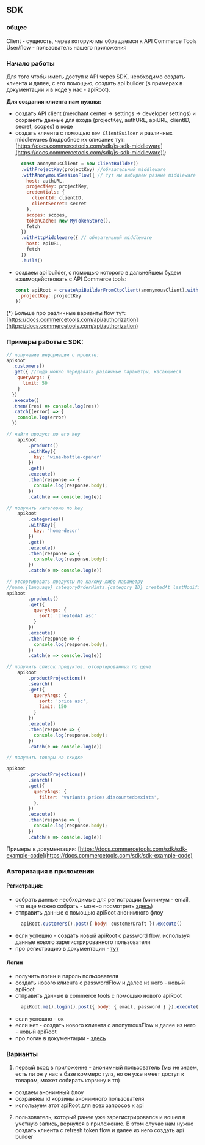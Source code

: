 ## SDK

### общее 

Client - сущность, через которую мы обращаемся к API Commerce Tools
User/flow - пользователь нашего приложения

### Начало работы

Для того чтобы иметь доступ к API через SDK, необходимо создать клиента и далее, с его
помощью, создать api builder (в примерах в документации и в коде у нас - apiRoot).

**Для создания клиента нам нужны:**
+ создать API client (merchant center -> settings -> developer settings) и сохранить данные для входа (projectKey, authURL, apiURL, clientID, secret, scopes) в коде
+ создать клиента с помощью `new ClientBuilder` и различных middlewares (подробное их описание тут: [https://docs.commercetools.com/sdk/js-sdk-middleware](https://docs.commercetools.com/sdk/js-sdk-middleware)):
    ```js
      const anonymousClient = new ClientBuilder()
      .withProjectKey(projectKey) //обязательный middleware
      .withAnonymousSessionFlow({ // тут мы выбираем разные middleware в зависимости от типа нашего юзера: аноним или зарегестрированный (*)
        host: authURL,
        projectKey: projectKey,
        credentials: {
          clientId: clientID,
          clientSecret: secret
        },
        scopes: scopes,
        tokenCache: new MyTokenStore(),
        fetch
      })
      .withHttpMiddleware({ // обязательный middleware
        host: apiURL,
        fetch
      })
      .build()
  ```
+ создаем api builder, с помощью которого в дальнейшем будем взаимодействовать с API Commerce tools:
    ```js
    const apiRoot = createApiBuilderFromCtpClient(anonymousClient).withProjectKey({
      projectKey: projectKey
    })
    ```
(*) Больше про различные варианты flow тут: [https://docs.commercetools.com/api/authorization](https://docs.commercetools.com/api/authorization)
  
### Примеры работы с SDK:
```js
// получение информации о проекте:
apiRoot
  .customers()
  .get({ //сюда можно передавать различные параметры, касающиеся 
    queryArgs: {
      limit: 50
    }
  })
  .execute()
  .then((res) => console.log(res))
  .catch((error) => {
    console.log(error)
  })

// найти продукт по его key
    apiRoot
        .products()
        .withKey({
          key: 'wine-bottle-opener'
        })
        .get()
        .execute()
        .then(response => {
          console.log(response.body);
        })
        .catch(e => console.log(e))

// получить категорию по key
    apiRoot
        .categories()
        .withKey({
          key: 'home-decor'
        })
        .get()
        .execute()
        .then(response => {
          console.log(response.body);
        })
        .catch(e => console.log(e))

// отсортировать продукты по какому-либо параметру
//name.{language} categoryOrderHints.{category ID} createdAt lastModifiedAt id score
apiRoot
        .products()
        .get({
          queryArgs: {
            sort: 'createdAt asc'
          }
        })
        .execute()
        .then(response => {
          console.log(response.body);
        })
        .catch(e => console.log(e))

// получить список продуктов, отсортированных по цене
    apiRoot
        .productProjections()
        .search()
        .get({
          queryArgs: {
            sort: 'price asc',
            limit: 150
          }
        })
        .execute()
        .then(response => {
          console.log(response.body);
        })
        .catch(e => console.log(e))

// получить товары на скидке

apiRoot
        .productProjections()
        .search()
        .get({
          queryArgs: {
            filter: 'variants.prices.discounted:exists',
          },
        })
        .execute()
        .then(response => {
          console.log(response.body);
        })
        .catch(e => console.log(e))
```
Примеры в документации: [https://docs.commercetools.com/sdk/sdk-example-code](https://docs.commercetools.com/sdk/sdk-example-code)

### Авторизация в приложении

#### Регистрация:

+ собрать данные необходимые для регистрации (минимум - email, что еще можно собрать - можно посмотреть [здесь](https://docs.commercetools.com/api/projects/customers#customerdraft))
+ отправить данные с помощью apiRoot анонимного флоу
  ```js
    apiRoot.customers().post({ body: customerDraft }).execute()
  ```
+ если успешно - создать новый apiRoot с password flow, используя данные нового зарегистрированного пользователя
+ про регистрацию в документации - [тут](https://docs.commercetools.com/api/projects/customers#create-sign-up-customer)

#### Логин

+ получить логин и пароль пользователя
+ создать нового клиента с passwordFlow и далее из него - новый apiRoot
+ отправить данные в commerce tools с помощью нового apiRoot
  ```js
    apiRoot.me().login().post({ body: { email, password } }).execute()
  ```
+ если успешно - ок
+ если нет - создать нового клиента с anonymousFlow и далее из него - новый apiRoot
+ про логин в документации - [здесь](https://docs.commercetools.com/api/projects/customers#authenticate-sign-in-customer)


### Варианты 

1. первый вход в приложение - анонимный пользователь (мы не знаем, есть ли он у нас в базе коммерс тулз, но он уже имеет доступ к товарам, может собирать корзину и тп)
  + создаем анонимный флоу
  + сохраняем id корзины анонимного пользователя
  + используем этот apiRoot для всех запросов к api
2. пользователь, который ранее уже зарегистрировался и вошел в учетную запись, вернулся в приложение. В этом случае нам нужно создать клиента с refresh token flow и далее из него создать api builder
